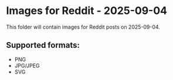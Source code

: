 # Images for Reddit - 2025-09-04

This folder will contain images for Reddit posts on 2025-09-04.

## Supported formats:
- PNG
- JPG/JPEG
- SVG
